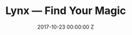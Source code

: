 ---
title: Lynx — Find Your Magic
date: 2017-10-23 00:00:00 Z
categories:
- commercial
position: 13
is-front: false
image: "/uploads/lynx-find-your-magic.jpg"
vimeo: 239498249
director: Franklyn Banks
production-company: Gas + Electric
camera: Alexa Mini + Panavision G Series + Revolution Lens System
layout: project
---